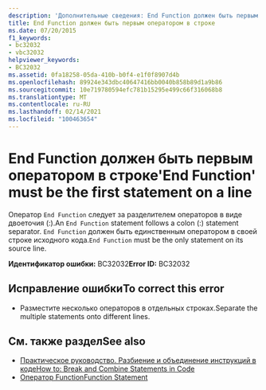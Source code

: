 ```yaml
---
description: 'Дополнительные сведения: End Function должен быть первым оператором в строке'
title: End Function должен быть первым оператором в строке
ms.date: 07/20/2015
f1_keywords:
- bc32032
- vbc32032
helpviewer_keywords:
- BC32032
ms.assetid: 0fa18258-05da-410b-b0f4-e1f0f8907d4b
ms.openlocfilehash: 89924e343dbc40647416bb0040b858b89d1a9b86
ms.sourcegitcommit: 10e719780594efc781b15295e499c66f316068b8
ms.translationtype: MT
ms.contentlocale: ru-RU
ms.lasthandoff: 02/14/2021
ms.locfileid: "100463654"
---
```

# <a name="end-function-must-be-the-first-statement-on-a-line"></a><span data-ttu-id="0b351-103">End Function должен быть первым оператором в строке</span><span class="sxs-lookup"><span data-stu-id="0b351-103">'End Function' must be the first statement on a line</span></span>

<span data-ttu-id="0b351-104">Оператор `End Function` следует за разделителем операторов в виде двоеточия (:).</span><span class="sxs-lookup"><span data-stu-id="0b351-104">An `End Function` statement follows a colon (:) statement separator.</span></span> <span data-ttu-id="0b351-105">`End Function` должен быть единственным оператором в своей строке исходного кода.</span><span class="sxs-lookup"><span data-stu-id="0b351-105">`End Function` must be the only statement on its source line.</span></span>  
  
 <span data-ttu-id="0b351-106">**Идентификатор ошибки:** BC32032</span><span class="sxs-lookup"><span data-stu-id="0b351-106">**Error ID:** BC32032</span></span>  
  
## <a name="to-correct-this-error"></a><span data-ttu-id="0b351-107">Исправление ошибки</span><span class="sxs-lookup"><span data-stu-id="0b351-107">To correct this error</span></span>  
  
- <span data-ttu-id="0b351-108">Разместите несколько операторов в отдельных строках.</span><span class="sxs-lookup"><span data-stu-id="0b351-108">Separate the multiple statements onto different lines.</span></span>  
  
## <a name="see-also"></a><span data-ttu-id="0b351-109">См. также раздел</span><span class="sxs-lookup"><span data-stu-id="0b351-109">See also</span></span>

- [<span data-ttu-id="0b351-110">Практическое руководство. Разбиение и объединение инструкций в коде</span><span class="sxs-lookup"><span data-stu-id="0b351-110">How to: Break and Combine Statements in Code</span></span>](../programming-guide/program-structure/how-to-break-and-combine-statements-in-code.md)
- [<span data-ttu-id="0b351-111">Оператор Function</span><span class="sxs-lookup"><span data-stu-id="0b351-111">Function Statement</span></span>](../language-reference/statements/function-statement.md)
